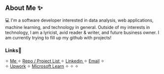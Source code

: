 ## About Me ✨


<!--If anyone sees this, no you didn't! ✨-->

💻 I'm a software developer interested in data analysis, web applications, machine learning, and technology in general. Outside of my interests in technology, I am a lyricist, avid reader & writer, and future business owner. I am currently trying to fill up my github with projects!

<h3>Links📎</h3>
✧ <a href= "https://kathylam204.github.io/"> Me </a> ✧ <a href= "https://github.com/kathylam204/project-listing"> Repo / Project List </a> ✧ <a href= "https://www.linkedin.com/in/klam204/"> Linkedin </a> ✧ <a href= "mailto: kathylambusiness@gmail.com"> Email</a> ✧ <br>
✧ <a href="https://www.upwork.com/freelancers/~014119e04e76a369c4?viewMode=1">Upwork</a> ✧ <a href="https://learn.microsoft.com/en-us/users/klam204/?tab=tab-learning-paths">Microsoft Learn</a> ✧ ✧ ✧
